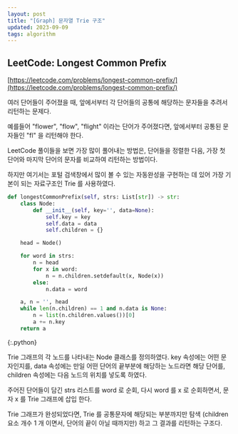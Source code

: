 ```yaml
---
layout: post
title: "[Graph] 문자열 Trie 구조"
updated: 2023-09-09
tags: algorithm
---
```


## LeetCode: Longest Common Prefix

[https://leetcode.com/problems/longest-common-prefix/](https://leetcode.com/problems/longest-common-prefix/)

여러 단어들이 주어졌을 때, 앞에서부터 각 단어들의 공통에 해당하는 문자들을 추려서 리턴하는 문제다.

예를들어 "flower", "flow", "flight" 이라는 단어가 주어졌다면, 앞에서부터 공통된 문자들인 "fl" 을 리턴해야 한다.

LeetCode 풀이들을 보면 가장 많이 풀어내는 방법은, 단어들을 정렬한 다음, 가장 첫 단어와 마지막 단어의 문자를 비교하여 리턴하는 방법이다.

하지만 여기서는 포털 검색창에서 많이 볼 수 있는 자동완성을 구현하는 데 있어 가장 기본이 되는 자료구조인 Trie 를 사용하였다.

```py
def longestCommonPrefix(self, strs: List[str]) -> str:
    class Node:
        def __init__(self, key='', data=None):
            self.key = key
            self.data = data
            self.children = {}

    head = Node()

    for word in strs:
        n = head
        for x in word:
            n = n.children.setdefault(x, Node(x))
        else:
            n.data = word

    a, n = '', head
    while len(n.children) == 1 and n.data is None:
        n = list(n.children.values())[0]
        a += n.key
    return a
```
{:.python}

Trie 그래프의 각 노드를 나타내는 Node 클래스를 정의하였다. key 속성에는 어떤 문자인지를, data 속성에는 만일 어떤 단어의 끝부분에 해당하는 노드라면 해당 단어를, children 속성에는 다음 노드의 위치를 넣도록 하였다.

주어진 단어들이 담긴 strs 리스트를 word 로 순회, 다시 word 를 x 로 순회하면서, 문자 x 를 Trie 그래프에 삽입 한다.

Trie 그래프가 완성되었다면, Trie 를 공통문자에 해당되는 부분까지만 탐색 (children 요소 개수 1 개 이면서, 단어의 끝이 아닐 때까지만) 하고 그 결과를 리턴하는 구조다.
